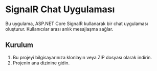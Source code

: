 # SignalR Chat Uygulaması

Bu uygulama, ASP.NET Core SignalR kullanarak bir chat uygulaması oluşturur. Kullanıcılar arası anlık mesajlaşma sağlar.

## Kurulum

1. Bu projeyi bilgisayarınıza klonlayın veya ZIP dosyası olarak indirin.
2. Projenin ana dizinine gidin.
